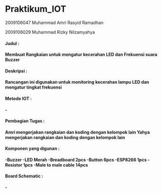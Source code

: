 # Praktikum_IOT

2009106047
Muhammad Amri Rasyid Ramadhan

2009106029
Muhammad Rizky Nilzamyahya

<h4>Judul :<h4>
Membuat Rangkaian untuk mengatur kecerahan LED dan Frekuensi suara Buzzer

<h4>Deskripsi :<h4>
Rancangan ini digunakan untuk monitoring kecerahan lampu LED dan mengatur tingkat frekuensi

<h4>Metode IOT :<h4>
-

<h4>Pembagian Tugas :<h4>
Amri mengerjakan rangkaian dan koding dengan kelompok lain
Yahya mengerjakan rangkaian dan koding dengan kelompok lain

<h4>Komponen yang digunan :<h4>
-Buzzer
-LED Merah
-Breadboard 2pcs
-Button 6pcs
-ESP8266 1pcs
-Resistor 1pcs
-Male to male cable 14pcs

<h4>Board Schematic :<h4>
-

